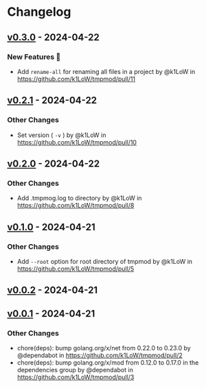 # Changelog

## [v0.3.0](https://github.com/k1LoW/tmpmod/compare/v0.2.1...v0.3.0) - 2024-04-22
### New Features 🎉
- Add `rename-all` for renaming all files in a project by @k1LoW in https://github.com/k1LoW/tmpmod/pull/11

## [v0.2.1](https://github.com/k1LoW/tmpmod/compare/v0.2.0...v0.2.1) - 2024-04-22
### Other Changes
- Set version ( `-v` ) by @k1LoW in https://github.com/k1LoW/tmpmod/pull/10

## [v0.2.0](https://github.com/k1LoW/tmpmod/compare/v0.1.0...v0.2.0) - 2024-04-22
### Other Changes
- Add .tmpmog.log to directory by @k1LoW in https://github.com/k1LoW/tmpmod/pull/8

## [v0.1.0](https://github.com/k1LoW/tmpmod/compare/v0.0.2...v0.1.0) - 2024-04-21
### Other Changes
- Add `--root` option for root directory of tmpmod by @k1LoW in https://github.com/k1LoW/tmpmod/pull/5

## [v0.0.2](https://github.com/k1LoW/tmpmod/compare/v0.0.1...v0.0.2) - 2024-04-21

## [v0.0.1](https://github.com/k1LoW/tmpmod/commits/v0.0.1) - 2024-04-21
### Other Changes
- chore(deps): bump golang.org/x/net from 0.22.0 to 0.23.0 by @dependabot in https://github.com/k1LoW/tmpmod/pull/2
- chore(deps): bump golang.org/x/mod from 0.12.0 to 0.17.0 in the dependencies group by @dependabot in https://github.com/k1LoW/tmpmod/pull/3
